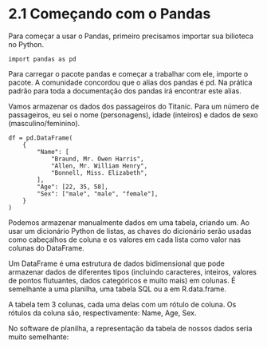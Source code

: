 # 2.1 Começando com o Pandas

Para começar a usar o Pandas, primeiro precisamos importar sua bilioteca no Python.

~~~
import pandas as pd
~~~

Para carregar o pacote pandas e começar a trabalhar com ele, importe o pacote. A comunidade concordou que o alias dos pandas é pd. Na prática padrão para toda a documentação dos pandas irá encontrar este alias.

Vamos armazenar os dados dos passageiros do Titanic. Para um número de passageiros, eu sei o nome (personagens), idade (inteiros) e dados de sexo (masculino/feminino).

~~~
df = pd.DataFrame(
    {
        "Name": [
            "Braund, Mr. Owen Harris",
            "Allen, Mr. William Henry",
            "Bonnell, Miss. Elizabeth",
        ],
        "Age": [22, 35, 58],
        "Sex": ["male", "male", "female"],
    }
)
~~~

Podemos armazenar manualmente dados em uma tabela, criando um. Ao usar um dicionário Python de listas, as chaves do dicionário serão usadas como cabeçalhos de coluna e os valores em cada lista como valor nas colunas do DataFrame.

Um DataFrame é uma estrutura de dados bidimensional que pode armazenar dados de diferentes tipos (incluindo caracteres, inteiros, valores de pontos flutuantes, dados categóricos e muito mais) em colunas. É semelhante a uma planilha, uma tabela SQL ou a em R.data.frame.

A tabela tem 3 colunas, cada uma delas com um rótulo de coluna. Os rótulos da coluna são, respectivamente: Name, Age, Sex.

No software de planilha, a representação da tabela de nossos dados seria muito semelhante:
